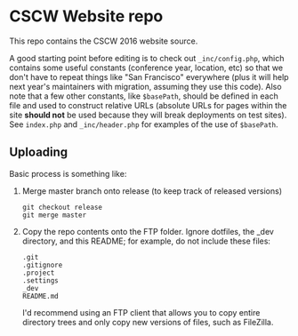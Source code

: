 # CSCW Website repo

This repo contains the CSCW 2016 website source.

A good starting point before editing is to check out `_inc/config.php`, which contains some useful constants (conference year, location, etc) so that we don't have to repeat things like "San Francisco" everywhere (plus it will help next year's maintainers with migration, assuming they use this code). Also note that a few other constants, like `$basePath`, should be defined in each file and used to construct relative URLs (absolute URLs for pages within the site __should not__ be used because they will break deployments on test sites). See `index.php` and `_inc/header.php` for examples of the use of `$basePath`. 

## Uploading

Basic process is something like:

1.  Merge master branch onto release (to keep track of released versions)

    ```
    git checkout release
    git merge master
    ```

2.  Copy the repo contents onto the FTP folder. Ignore dotfiles, the _dev 
    directory, and this README; for example, do not include these files:

    ```
    .git
    .gitignore
    .project
    .settings
    _dev
    README.md
    ```
   
    I'd recommend using an FTP client that allows you to copy entire 
    directory trees and only copy new versions of files, such as 
    FileZilla.
    